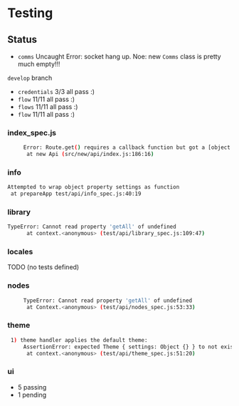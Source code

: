 # Testing

## Status

- `comms` Uncaught Error: socket hang up. Noe: new `Comms` class is pretty much empty!!!

`develop` branch

- `credentials` 3/3 all pass :)
- `flow` 11/11 all pass :)
- `flows` 11/11 all pass :)
- `flow` 11/11 all pass :)

### index_spec.js

```bash
     Error: Route.get() requires a callback function but got a [object Object]
      at new Api (src/new/api/index.js:186:16)
```

### info

```bash
Attempted to wrap object property settings as function
 at prepareApp test/api/info_spec.js:40:19
```

### library

```bash
TypeError: Cannot read property 'getAll' of undefined
      at context.<anonymous> (test/api/library_spec.js:109:47)
```

### locales

TODO (no tests defined)

### nodes

```bash
     TypeError: Cannot read property 'getAll' of undefined
      at Context.<anonymous> (test/api/nodes_spec.js:53:33)
```

### theme

```bash
 1) theme handler applies the default theme:
     AssertionError: expected Theme { settings: Object {} } to not exist
      at context.<anonymous> (test/api/theme_spec.js:51:20)
```

### ui

- 5 passing
- 1 pending

